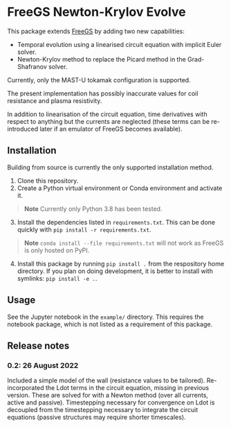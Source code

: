 # FreeGS Newton-Krylov Evolve
This package extends [FreeGS](https://github.com/bendudson/freegs) by adding two new capabilities:
- Temporal evolution using a linearised circuit equation with implicit Euler solver.
- Newton-Krylov method to replace the Picard method in the Grad-Shafranov solver.

Currently, only the MAST-U tokamak configuration is supported.

The present implementation has possibly inaccurate values for coil resistance and plasma resistivity.

In addition to linearisation of the circuit equation, time derivatives with respect to anything but the currents are neglected (these terms can be re-introduced later if an emulator of FreeGS becomes available).

## Installation
Building from source is currently the only supported installation method.

1. Clone this repository.
2. Create a Python virtual environment or Conda environment and activate it.
> **Note**
> Currently only Python 3.8 has been tested.
3. Install the dependencies listed in `requirements.txt`. This can be done quickly with `pip install -r requirements.txt`.  
> **Note**
> `conda install --file requirements.txt` will not work as FreeGS is only hosted on PyPI.
4. Install this package by running `pip install .` from the respository home directory. If you plan on doing development, it is better to install with symlinks: `pip install -e .`.

## Usage
See the Jupyter notebook in the `example/` directory. This requires the notebook package, which is not listed as a requirement of this package.

## Release notes
### 0.2: 26 August 2022
Included a simple model of the wall (resistance values to be tailored). Re-incorporated the Ldot terms in the circuit equation, missing in previous version. These are solved for with a Newton method (over all currents, active and passive). Timestepping necessary for convergence on Ldot is decoupled from the timestepping necessary to integrate the circuit equations (passive structures may require shorter timescales).
